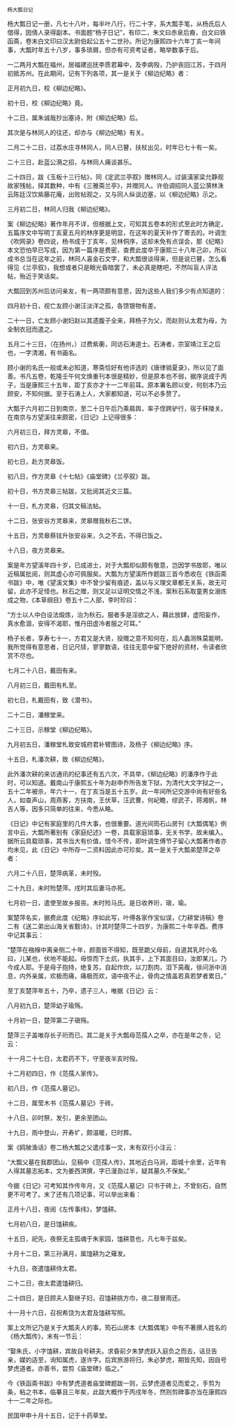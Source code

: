     杨大瓢日记 

   杨大瓢日记一册，凡七十八叶，每半叶八行，行二十字，系大瓢手笔，从杨氏后人借得，因倩人录得副本。书面题“杨子日记”，有印二，朱文曰赤泉后裔，白文曰铁函斋，卷末白文印曰汉太尉伯起公五十二世孙。所记为康熙四十六年丁亥一年间事，大瓢时年五十八岁，事多琐屑，但亦有可资考证者，略举数事于后。

   一二两月大瓢在福州，居福建巡抚李质君幕中，及李病殁，乃护丧回江苏，于四月初抵苏州。在此期间，记有下列各项，其一是关于《柳边纪略》者：

   正月初九日，校《柳边纪略》。

   初十日，校《柳边纪略》竟。

   十二日，属朱诚哉抄出塞诗，附《柳边纪略》后。

   其次是与林同人的往还，却亦与《柳边纪略》有关。

   二月二十二日，过荔水庄寻林同人，同人已瞽，扶杖出见，时年已七十有一矣。

   二十三日，赴蓝公漪之招，与林同人痛谈甚乐。

   二十四日，跋《玉板十三行帖》，同《定武兰亭叙》赠林同人。过装潢家梁允静观故家残帖，择其数种，中有《三雅斋兰亭》，并赠同人。许伯调招同人蓝公漪林洙云陈廷汉饮紫藤花庵，出败帖观之，又与同人纵谈边塞，以《柳边纪略》示之。

   三月初二日，林同人归我《柳边纪略》。

   案《柳边纪略》著作年月不详，但根据上文，可知其五卷本的形式至此时方确定，五篇序文中写明丁亥夏五月的林序更是明显，在这年的夏天补作了寄去的。叶调生《吹网录》卷四说，杨书成于丁亥年，见林侗序，这却未免有点误会，那《纪略》本文恐怕早已写成，因为第一篇序是费密，查费此度卒于康熙三十八年己卯，所以成书总当在这年之前，林同人喜金石文字，和大瓢很谈得来，但是说已瞽，怎么看得见《兰亭叙》，我想或者只是眼光昏暗罢了，未必真是瞎吧，不然叫盲人评法帖，殆近于笑话矣。

   大瓢回到苏州后访问亲友，有一两项颇有意思，因为这些人我们多少有点知道的：

   四月初十日，视亡友顾小谢汪淡洋之孤，各馈银物有差。

   二十一日，亡友顾小谢妇赵以其遗腹子全来，拜杨子为父，而赵则认太君为母，为全制衣冠而遣之。

   五月二十三日，（在扬州，）过费紫蘅，同访石涛道士。石涛者，宗室靖江王之后也，一字清湘，有书画名。

   顾小谢的名氏一般或未必知道，寒斋恰好有他评选的《唐律销夏录》，所以见了面善。书凡五卷，乾隆壬午何文焕重刊本很是精妙，但是原本也不弱，据序说成于丙子，当是康熙三十五年，距丁亥亦才十一二年前耳。原本署名顾以安，何刻本乃云顾安，不知何据。至于石涛上人，大家都知道，可以不必多赘了。

   大瓢于六月初二日到南京，至二十日午后乃乘肩舆，率子侄跨驴行，宿于秣陵关。在南京与方望溪往来颇密，《日记》上记得很多：

   六月初三日，拜方灵皋，不值。

   初六日，方灵皋来。

   初七日，赴方灵皋饭。

   初八日，作方灵皋《十七帖》《庙堂碑》《兰亭叙》跋。

   初十日，书方灵皋三帖跋，又批阅其近文三篇。

   十一日，札方灵皋，归其文稿法帖。

   十二日，张安谷方灵皋来，灵皋赠我秋石二饼。

   十五日，方灵皋蔡铉升张安谷来，久之不去，不得已饭之。

   十八日，夜方灵皋来。

   案是年方望溪年四十岁，已成进士，对于大瓢却似颇有敬意，岂因学书故耶，唯以近稿属批阅，则其虚心亦可佩服矣。大瓢为方望溪所作题跋三首今悉收在《铁函斋书跋》中，唯《望溪文集》中不曾少留有痕迹，盖以与义理文章都无关系，故无可留，此亦不足怪也。秋石之赠，则又足以证明交情之不浅，案秋石系取童男女溺炼成之物，《本草纲目》卷五十二人部，李时珍曰：

   “方士以人中白设法煅炼，治为秋石。服者多是淫欲之人，藉此放肆，虚阳妄作，真水愈涸，安得不渴耶，惟丹田虚冷者服之可耳。”

   杨子长者，享寿七十一，方君又是大贤，投赠之意不知何在，后人蠡测殊莫能明，我所觉得有意思者，日记尺牍，寥寥数语，往往无意中留下绝好的资材，令读者欣赏不尽也。

   七月二十八日，戴田有来。

   八月初三日，戴田有札至。

   初七日，札戴田有，致《潜书》。

   二十二日，潘稼堂来。

   二十三日，示稼堂《柳边纪略》。

   九月初五日，潘稼堂札致安城府君补臂图诗，及杨子《柳边纪略》序。

   十五日，札潘次耕，致《柳边纪略》。

   此外潘次耕的来访通讯的纪事还有五六次，不具举，《柳边纪略》的潘序作于此时，可以知道。戴南山于康熙五十年为赵申乔所告发下狱，为清代大文字狱之一，五十二年被杀，年六十一，在丁亥当是五十五岁。此一年间所记交游中尚有好些名人，如查声山，周燕客，方扶南，王伏草，汪武曹，何屺瞻，缪武子，蒋湘帆，林吉人等，因多只简单的往来，今悉从略。

   《日记》中记有家庭里的几件大事，也很重要。道光间筠石山房刊《大瓢偶笔》例言中云，大瓢所著别有《家庭纪述》一卷，具载家庭琐事，无关书学，故未编入。据所云具载琐事，其书当大有价值，惜今不传，即叶调生傅节子留心大瓢著作者亦均未见，此《日记》中所存一二资料因此亦可珍矣。其一是关于大瓢弟楚萍之卒者：

   六月二十八日，楚萍病革，未时殁。

   二十九日，未时殓楚萍。戌时其后妻马亦死。

   七月初一日，遣使至故乡报丧。未时殓马氏。是日收养珩，瑱，瑜。

   案楚萍名实，据费此度《纪略》序如此写，叶傅各家作宝似误，《力耕堂诗稿》卷二有《送二弟出山海关省觐诗》，计其时楚萍二十四岁，为康熙二十年辛酉。费序中记其事云：

   “楚萍在襁褓中离亲侧二十年，颜面皆不得知，既至跪父母前，自道其乳时小名曰，儿某也，伏地不能起。母惊而下土炕，执其手，上下其面目曰，汝即某儿，乃今成人耶。于是母子抱持，绝复苏，自起作炊，以刀割肉，泪下脔胾，徐问浙中消息，内外亲属，欢极而痛，痛极而欢，语中夜不止，骨肉之情盖若真若梦者累日。”

   至丁亥楚萍年五十，乃卒，遗子三人，唯据《日记》云：

   八月初九日，楚萍幼子瑜殇。

   十月初一日，楚萍第二子瑱殇。

   楚萍三子盖唯存长子珩而已。其二是关于大瓢母范孺人之卒，亦在是年之冬，记云：

   十一月二十七日，太君药不下，守至夜半亥时殁。

   十二月初四日，作《范孺人家传》。

   初八日，作《范孺人墓记》。

   十二日，属莹木书《范孺人墓记》于砖。

   十八日，卯时祭，发引，更余至团山。

   十九日，雨中登山，开寿圹，颇温暖，巳时葬。

   案《鸥陂渔话》卷二杨大瓢之父遣戍事一文，末有双行小注云：

   “大瓢父墓在我郡团山，见稿中《范孺人传》，其地近白马涧，距城十余里，近年有人得其墓志拓本，文为姜西溟撰，字已漫泐过半，疑其墓久不保矣。”

   今据《日记》可考知其作传年月，又《范孺人墓记》只书于砖上，不曾刻石，自然更不可考了。末了还有几项记事，可以举出来看：

   正月十八日，夜阅《左传事纬》，梦馌耕。

   七月初八日，是日馌耕疾。

   十五日，祀先，夜祭无主孤魂于朱家园，馌耕意也，凡七年于兹矣。

   十月十二日，第三孙满月，属馌耕为之薙发。

   十九日，夜遣馌耕侍太君。

   二十二日，夜太君遣馌耕归。

   二十四日，是日顾夫人娶继子妇，召馌耕挑方巾，夜二鼓冒雨还。

   十一月十六日，召祝希饶为太君及馌耕写照。

   案上文所记乃是关于大瓢夫人的事，筠石山房本《大瓢偶笔》中有不著撰人姓名的《杨大瓢传》，末有一节云：

   “娶朱氏，小字馌耕，宾故自号耕夫。求昏前夕朱梦虎跃入庭负之而去，诘旦告亲，媒妁适至，询知属虎，遂许字。后宾旅游将归，朱必梦虎，期皆先知，因自号梦虎道者。亦善书，尝剪《庙堂碑》临之。”

   今《铁函斋书跋》中有梦虎道者庙堂碑题跋一则，云梦虎道者见而爱之，手剪为条，粘之书本，临摹且三年矣，此跋大概作于丙戌年冬，然则剪碑事亦当在康熙四十一二年之际也。

   民国甲申十月十五日，记于十药草堂。

